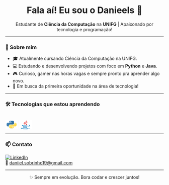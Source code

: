 <h1 align="center">Fala aí! Eu sou o Danieels 👋</h1>

<p align="center">
  Estudante de <strong>Ciência da Computação</strong> na <strong>UNIFG</strong> | Apaixonado por tecnologia e programação!
</p>

---

### 🚀 Sobre mim

- 🎓 Atualmente cursando Ciência da Computação na UNIFG.
- 💻 Estudando e desenvolvendo projetos com foco em **Python** e **Java**.
- 🎮 Curioso, gamer nas horas vagas e sempre pronto pra aprender algo novo.
- 🌱 Em busca da primeira oportunidade na área de tecnologia!

---

### 🛠️ Tecnologias que estou aprendendo

<div style="display: inline_block"><br>
  <img align="center" alt="Python" height="30" width="40" src="https://raw.githubusercontent.com/devicons/devicon/master/icons/python/python-original.svg">
  <img align="center" alt="Java" height="30" width="40" src="https://raw.githubusercontent.com/devicons/devicon/master/icons/java/java-original.svg">
</div>

---

### 📫 Contato

[![LinkedIn](https://img.shields.io/badge/-LinkedIn-%230077B5?style=for-the-badge&logo=linkedin&logoColor=white)](https://www.linkedin.com/in/daniel-diogo-060021345/)  
📧 daniiel.sobrinho19@gmail.com

---

<p align="center">
  ✨ Sempre em evolução. Bora codar e crescer juntos!
</p>
